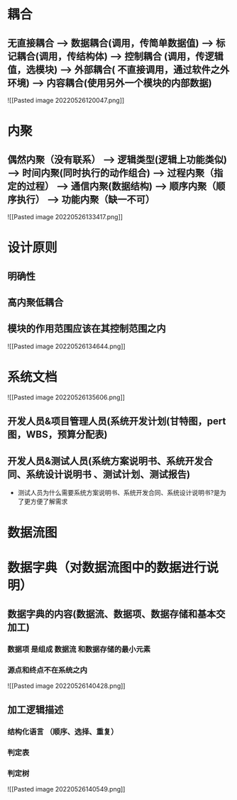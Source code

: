 


# 耦合

## 无直接耦合 --> 数据耦合(调用，传简单数据值) --> 标记耦合(调用，传结构体) --> 控制耦合 (调用，传逻辑值，选模块) --> 外部耦合( 不直接调用，通过软件之外环境) --> 内容耦合(使用另外一个模块的内部数据)
![[Pasted image 20220526120047.png]]

# 内聚

## 偶然内聚（没有联系） --> 逻辑类型(逻辑上功能类似) --> 时间内聚(同时执行的动作组合) --> 过程内聚（指定的过程） --> 通信内聚(数据结构) --> 顺序内聚（顺序执行） --> 功能内聚（缺一不可）

![[Pasted image 20220526133417.png]]

# 设计原则


## 明确性

## 高内聚低耦合

## 模块的作用范围应该在其控制范围之内


![[Pasted image 20220526134644.png]]


# 系统文档

![[Pasted image 20220526135606.png]]



## 开发人员&项目管理人员(系统开发计划(甘特图，pert图，WBS，预算分配表)

## 开发人员&测试人员(系统方案说明书、系统开发合同、系统设计说明书 、测试计划、测试报告)

+ 测试人员为什么需要系统方案说明书、系统开发合同、系统设计说明书?是为了更方便了解需求

# 数据流图


# 数据字典（对数据流图中的数据进行说明）

## 数据字典的内容(数据流、数据项、数据存储和基本交加工)
### 数据项 是组成 数据流 和数据存储的最小元素
### 源点和终点不在系统之内

![[Pasted image 20220526140428.png]]


## 加工逻辑描述
### 结构化语言 （顺序、选择、重复）
### 判定表
### 判定树

![[Pasted image 20220526140549.png]]
